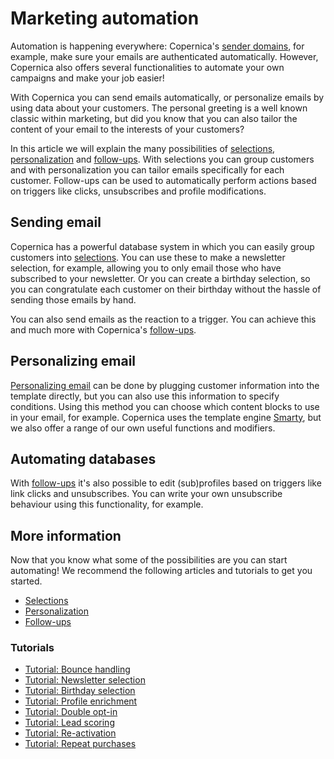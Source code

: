 # Marketing automation

Automation is happening everywhere: Copernica's [sender domains](./quick-sender-domain-guide), 
for example, make sure your emails are authenticated automatically. 
However, Copernica also offers several functionalities to automate your own 
campaigns and make your job easier!

With Copernica you can send emails automatically, or personalize emails by 
using data about your customers. The personal greeting is a well known 
classic within marketing, but did you know that you can also tailor the 
content of your email to the interests of your customers?

In this article we will explain the many possibilities of 
[selections](./selections-introduction), [personalization](./personalization) 
and [follow-ups](./followups). With selections you can group customers 
and with personalization you can tailor emails specifically for each customer. 
Follow-ups can be used to automatically perform actions based on triggers 
like clicks, unsubscribes and profile modifications.

## Sending email

Copernica has a powerful database system in which you can easily group 
customers into [selections](./selections-introduction). You can use 
these to make a newsletter selection, for example, allowing you to 
only email those who have subscribed to your newsletter. Or you can create 
a birthday selection, so you can congratulate each customer on their birthday 
without the hassle of sending those emails by hand.

You can also send emails as the reaction to a trigger. You can achieve 
this and much more with Copernica's [follow-ups](./followups).

## Personalizing email

[Personalizing email](./personalization) can be done by plugging customer 
information into the template directly, but you can also use this information 
to specify conditions. Using this method you can choose which content blocks 
to use in your email, for example. Copernica uses the template engine 
[Smarty](https://www.smarty.net/), but we also offer a range of our own 
useful functions and modifiers.

## Automating databases

With [follow-ups](./followups) it's also possible to edit (sub)profiles 
based on triggers like link clicks and unsubscribes. You can write your 
own unsubscribe behaviour using this functionality, for example.

## More information

Now that you know what some of the possibilities are you can start automating! 
We recommend the following articles and tutorials to get you started.

* [Selections](./selections-introduction)
* [Personalization](./personalization) 
* [Follow-ups](./followups)

### Tutorials

* [Tutorial: Bounce handling](./automatically-process-bounces) 
* [Tutorial: Newsletter selection](./create-a-mailing-list)
* [Tutorial: Birthday selection](./how-to-create-a-birthday-selection)
* [Tutorial: Profile enrichment](./campaign-tutorial-profile-enrichment)
* [Tutorial: Double opt-in](./campaign-tutorial-double-opt-in)
* [Tutorial: Lead scoring](./campaign-tutorial-lead-scoring)
* [Tutorial: Re-activation](./campaign-tutorial-reactivation)
* [Tutorial: Repeat purchases](./campaign-tutorial-repeat-purchases)
